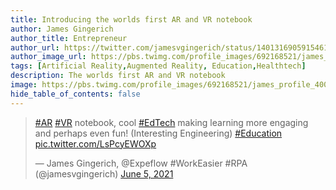 ```yaml
---
title: Introducing the worlds first AR and VR notebook
author: James Gingerich
author_title: Entrepreneur
author_url: https://twitter.com/jamesvgingerich/status/1401316905915461634
author_image_url: https://pbs.twimg.com/profile_images/692168521/james_profile_400x400.jpg
tags: [Artificial Reality,Augmented Reality, Education,Healthtech]
description: The worlds first AR and VR notebook
image: https://pbs.twimg.com/profile_images/692168521/james_profile_400x400.jpg
hide_table_of_contents: false
---
```

<blockquote class="twitter-tweet"><p lang="en" dir="ltr"><a href="https://twitter.com/hashtag/AR?src=hash&amp;ref_src=twsrc%5Etfw">#AR</a> <a href="https://twitter.com/hashtag/VR?src=hash&amp;ref_src=twsrc%5Etfw">#VR</a> notebook, cool <a href="https://twitter.com/hashtag/EdTech?src=hash&amp;ref_src=twsrc%5Etfw">#EdTech</a> making learning more engaging and perhaps even fun! (Interesting Engineering) <a href="https://twitter.com/hashtag/Education?src=hash&amp;ref_src=twsrc%5Etfw">#Education</a> <a href="https://t.co/LsPcyEWOXp">pic.twitter.com/LsPcyEWOXp</a></p>&mdash; James Gingerich, @Expeflow #WorkEasier #RPA (@jamesvgingerich) <a href="https://twitter.com/jamesvgingerich/status/1401316905915461634?ref_src=twsrc%5Etfw">June 5, 2021</a></blockquote> <script async src="https://platform.twitter.com/widgets.js" charset="utf-8"></script>
